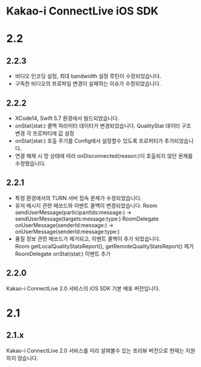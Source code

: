 # Kakao-i ConnectLive iOS SDK

# 2.2
## 2.2.3
* 비디오 인코딩 설정, 최대 bandwidth 설정 루틴이 수정되었습니다.
* 구독한 비디오의 프로파일 변경이 실패하는 이슈가 수정되었습니다.


## 2.2.2
* XCode14, Swift 5.7 환경에서 빌드되었습니다.
* onStat(stat:) 콜백 파라미터 데이터가 변경되었습니다. 
  QualityStat 데이터 구조 변경
  각 프로퍼티에 값 설정
* onStat(stat:) 호출 주기를 Config에서 설정할수 있도록 프로퍼티가 추가되었습니다.
* 연결 해제 시 망 상태에 따라 onDisconnected(reason:)이 호출되지 않던 문제를 수정했습니다.


## 2.2.1
* 특정 환경에서의 TURN 서버 접속 문제가 수정되었습니다.
* 유저 메시지 관련 메쏘드와 이벤트 콜백이 변경되었습니다.
  Room sendUserMessage(participantIds:message:) -> sendUserMessage(targets:message:type:)
  RoomDelegate onUserMessage(senderId:message:) -> onUserMessage(senderId:message:type:)
* 품질 정보 관련 메쏘드가 제거되고, 이벤트 콜백이 추가 되었습니다.  
  Room getLocalQualityStatsReport(), getRemoteQualityStatsReport() 제거
  RoomDelegate onStat(stat:) 이벤트 추가


## 2.2.0
Kakao-i ConnectLive 2.0 서비스의 iOS SDK 기본 배포 버전입니다.


# 2.1
## 2.1.x
Kakao-i ConnectLive 2.0 서비스를 미리 살펴볼수 있는 프리뷰 버전으로 현재는 지원하지 않습니다.

